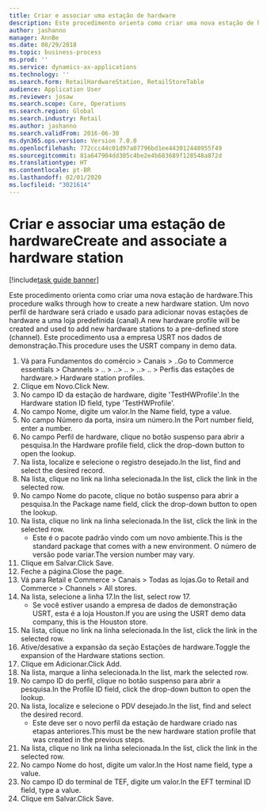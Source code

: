```yaml
---
title: Criar e associar uma estação de hardware
description: Este procedimento orienta como criar uma nova estação de hardware.
author: jashanno
manager: AnnBe
ms.date: 08/29/2018
ms.topic: business-process
ms.prod: ''
ms.service: dynamics-ax-applications
ms.technology: ''
ms.search.form: RetailHardwareStation, RetailStoreTable
audience: Application User
ms.reviewer: josaw
ms.search.scope: Core, Operations
ms.search.region: Global
ms.search.industry: Retail
ms.author: jashanno
ms.search.validFrom: 2016-06-30
ms.dyn365.ops.version: Version 7.0.0
ms.openlocfilehash: 772ccc44c01d97a07796bd1ee443012448955f49
ms.sourcegitcommit: 81a647904dd305c4be2e4b683689f128548a872d
ms.translationtype: HT
ms.contentlocale: pt-BR
ms.lasthandoff: 02/01/2020
ms.locfileid: "3021614"
---
```

# <a name="create-and-associate-a-hardware-station"></a><span data-ttu-id="b82cf-103">Criar e associar uma estação de hardware</span><span class="sxs-lookup"><span data-stu-id="b82cf-103">Create and associate a hardware station</span></span>

[!include[task guide banner](../includes/task-guide-banner.md)]

<span data-ttu-id="b82cf-104">Este procedimento orienta como criar uma nova estação de hardware.</span><span class="sxs-lookup"><span data-stu-id="b82cf-104">This procedure walks through how to create a new hardware station.</span></span> <span data-ttu-id="b82cf-105">Um novo perfil de hardware será criado e usado para adicionar novas estações de hardware a uma loja predefinida (canal).</span><span class="sxs-lookup"><span data-stu-id="b82cf-105">A new hardware profile will be created and used to add new hardware stations to a pre-defined store (channel).</span></span> <span data-ttu-id="b82cf-106">Este procedimento usa a empresa USRT nos dados de demonstração.</span><span class="sxs-lookup"><span data-stu-id="b82cf-106">This procedure uses the USRT company in demo data.</span></span>

1. <span data-ttu-id="b82cf-107">Vá para Fundamentos do comércio > Canais > ..</span><span class="sxs-lookup"><span data-stu-id="b82cf-107">Go to Commerce essentials > Channels > ..</span></span> <span data-ttu-id="b82cf-108">> ..</span><span class="sxs-lookup"><span data-stu-id="b82cf-108">> ..</span></span> <span data-ttu-id="b82cf-109">> ..</span><span class="sxs-lookup"><span data-stu-id="b82cf-109">> ..</span></span> <span data-ttu-id="b82cf-110">> Perfis das estações de hardware.</span><span class="sxs-lookup"><span data-stu-id="b82cf-110">> Hardware station profiles.</span></span>
2. <span data-ttu-id="b82cf-111">Clique em Novo.</span><span class="sxs-lookup"><span data-stu-id="b82cf-111">Click New.</span></span>
3. <span data-ttu-id="b82cf-112">No campo ID da estação de hardware, digite 'TestHWProfile'.</span><span class="sxs-lookup"><span data-stu-id="b82cf-112">In the Hardware station ID field, type 'TestHWProfile'.</span></span>
4. <span data-ttu-id="b82cf-113">No campo Nome, digite um valor.</span><span class="sxs-lookup"><span data-stu-id="b82cf-113">In the Name field, type a value.</span></span>
5. <span data-ttu-id="b82cf-114">No campo Número da porta, insira um número.</span><span class="sxs-lookup"><span data-stu-id="b82cf-114">In the Port number field, enter a number.</span></span>
6. <span data-ttu-id="b82cf-115">No campo Perfil de hardware, clique no botão suspenso para abrir a pesquisa.</span><span class="sxs-lookup"><span data-stu-id="b82cf-115">In the Hardware profile field, click the drop-down button to open the lookup.</span></span>
7. <span data-ttu-id="b82cf-116">Na lista, localize e selecione o registro desejado.</span><span class="sxs-lookup"><span data-stu-id="b82cf-116">In the list, find and select the desired record.</span></span>
8. <span data-ttu-id="b82cf-117">Na lista, clique no link na linha selecionada.</span><span class="sxs-lookup"><span data-stu-id="b82cf-117">In the list, click the link in the selected row.</span></span>
9. <span data-ttu-id="b82cf-118">No campo Nome do pacote, clique no botão suspenso para abrir a pesquisa.</span><span class="sxs-lookup"><span data-stu-id="b82cf-118">In the Package name field, click the drop-down button to open the lookup.</span></span>
10. <span data-ttu-id="b82cf-119">Na lista, clique no link na linha selecionada.</span><span class="sxs-lookup"><span data-stu-id="b82cf-119">In the list, click the link in the selected row.</span></span>
    * <span data-ttu-id="b82cf-120">Este é o pacote padrão vindo com um novo ambiente.</span><span class="sxs-lookup"><span data-stu-id="b82cf-120">This is the standard package that comes with a new environment.</span></span> <span data-ttu-id="b82cf-121">O número de versão pode variar.</span><span class="sxs-lookup"><span data-stu-id="b82cf-121">The version number may vary.</span></span>  
11. <span data-ttu-id="b82cf-122">Clique em Salvar.</span><span class="sxs-lookup"><span data-stu-id="b82cf-122">Click Save.</span></span>
12. <span data-ttu-id="b82cf-123">Feche a página.</span><span class="sxs-lookup"><span data-stu-id="b82cf-123">Close the page.</span></span>
13. <span data-ttu-id="b82cf-124">Vá para Retail e Commerce > Canais > Todas as lojas.</span><span class="sxs-lookup"><span data-stu-id="b82cf-124">Go to Retail and Commerce > Channels > All stores.</span></span>
14. <span data-ttu-id="b82cf-125">Na lista, selecione a linha 17.</span><span class="sxs-lookup"><span data-stu-id="b82cf-125">In the list, select row 17.</span></span>
    * <span data-ttu-id="b82cf-126">Se você estiver usando a empresa de dados de demonstração USRT, esta é a loja Houston.</span><span class="sxs-lookup"><span data-stu-id="b82cf-126">If you are using the USRT demo data company, this is the Houston store.</span></span>  
15. <span data-ttu-id="b82cf-127">Na lista, clique no link na linha selecionada.</span><span class="sxs-lookup"><span data-stu-id="b82cf-127">In the list, click the link in the selected row.</span></span>
16. <span data-ttu-id="b82cf-128">Ative/desative a expansão da seção Estações de hardware.</span><span class="sxs-lookup"><span data-stu-id="b82cf-128">Toggle the expansion of the Hardware stations section.</span></span>
17. <span data-ttu-id="b82cf-129">Clique em Adicionar.</span><span class="sxs-lookup"><span data-stu-id="b82cf-129">Click Add.</span></span>
18. <span data-ttu-id="b82cf-130">Na lista, marque a linha selecionada.</span><span class="sxs-lookup"><span data-stu-id="b82cf-130">In the list, mark the selected row.</span></span>
19. <span data-ttu-id="b82cf-131">No campo ID do perfil, clique no botão suspenso para abrir a pesquisa.</span><span class="sxs-lookup"><span data-stu-id="b82cf-131">In the Profile ID field, click the drop-down button to open the lookup.</span></span>
20. <span data-ttu-id="b82cf-132">Na lista, localize e selecione o PDV desejado.</span><span class="sxs-lookup"><span data-stu-id="b82cf-132">In the list, find and select the desired record.</span></span>
    * <span data-ttu-id="b82cf-133">Este deve ser o novo perfil da estação de hardware criado nas etapas anteriores.</span><span class="sxs-lookup"><span data-stu-id="b82cf-133">This must be the new hardware station profile that was created in the previous steps.</span></span>  
21. <span data-ttu-id="b82cf-134">Na lista, clique no link na linha selecionada.</span><span class="sxs-lookup"><span data-stu-id="b82cf-134">In the list, click the link in the selected row.</span></span>
22. <span data-ttu-id="b82cf-135">No campo Nome do host, digite um valor.</span><span class="sxs-lookup"><span data-stu-id="b82cf-135">In the Host name field, type a value.</span></span>
23. <span data-ttu-id="b82cf-136">No campo ID do terminal de TEF, digite um valor.</span><span class="sxs-lookup"><span data-stu-id="b82cf-136">In the EFT terminal ID field, type a value.</span></span>
24. <span data-ttu-id="b82cf-137">Clique em Salvar.</span><span class="sxs-lookup"><span data-stu-id="b82cf-137">Click Save.</span></span>

